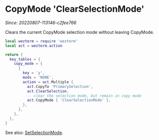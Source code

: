 # CopyMode 'ClearSelectionMode'

*Since: 20220807-113146-c2fee766*

Clears the current CopyMode selection mode without leaving CopyMode.

```lua
local wezterm = require 'wezterm'
local act = wezterm.action

return {
  key_tables = {
    copy_mode = {
      {
        key = 'y',
        mods = 'NONE',
        action = act.Multiple {
          act.CopyTo 'PrimarySelection',
          act.ClearSelection,
          -- clear the selection mode, but remain in copy mode
          act.CopyMode { 'ClearSelectionMode' },
        },
      },
    },
  },
}
```

See also: [SetSelectionMode](SetSelectionMode.md).
